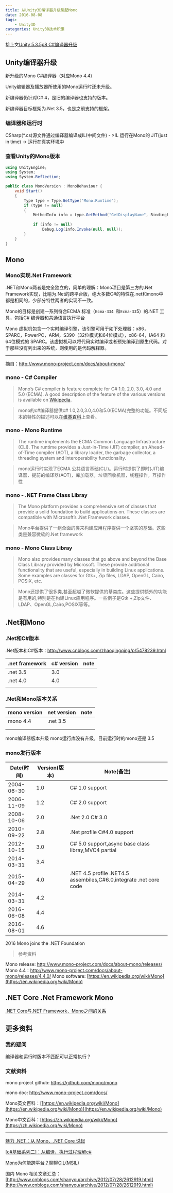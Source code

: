 ```yaml
---
title: 从Unity3D编译器升级聊起Mono
date: 2016-08-08
tags:
    - Unity3D
categories: Unity3D技术积累
---
```


接上文[Unity 5.3.5p8 C#编译器升级](http://www.cnblogs.com/zhaoqingqing/p/5745881.html)

## Unity编译器升级

新升级的Mono C#编译器（对应Mono 4.4）

Unity编辑器及播放器所使用的Mono运行时还未升级。

新编译器仍针对C# 4，是旧的编译器也支持的版本。

新编译器目标框架为.Net 3.5，也是之前支持的框架。
<!-- more -->

### 编译器和运行时

CSharp(*.cs)源文件通过编译器编译成IL(中间文件) - >IL 运行在Mono的 JIT(just in time) -> 运行在真实环境中

### 查看Unity的Mono版本

```csharp
using UnityEngine;
using System;
using System.Reflection;

public class MonoVersion : MonoBehaviour {
	void Start()
	{
		Type type = Type.GetType("Mono.Runtime");
		if (type != null)
		{
			MethodInfo info = type.GetMethod("GetDisplayName", BindingFlags.NonPublic | BindingFlags.Static);
			
			if (info != null)
				Debug.Log(info.Invoke(null, null));
		}
	}
}
```

## Mono

### Mono实现.Net Framework

.NET和Mono两者是完全独立的，简单的理解：Mono项目是第三方的.Net Framework实现，比喻为.Net的跨平台版，绝大多数C#的特性在.net和mono中都是相同的，少部分特性两者的实现不一致。

Mono的目标是创建一系列符合ECMA 标准（`Ecma-334 `和`Ecma-33`5）的.NET 工具，包括C# 编译器和共通语言执行平台

Mono 虚拟机包含一个实时编译引擎，该引擎可用于如下处理器：x86，SPARC，PowerPC，ARM，S390（32位模式和64位模式），x86-64，IA64 和64位模式的 SPARC。该虚拟机可以将代码实时编译或者预先编译到原生代码。对于那些没有列出来的系统，则使用的是代码解释器。

------

摘自：http://www.mono-project.com/docs/about-mono/

### mono - C# Compiler

> Mono’s C# compiler is feature complete for C# 1.0, 2.0, 3.0, 4.0 and 5.0 (ECMA). A good description of the feature of the various versions is available on [Wikipedia](http://en.wikipedia.org/wiki/C_Sharp_%28programming_language%29#Versions).
>

> mono的c#编译器提供c# 1.0,2.0,3.0,4.0和5.0(ECMA)完整的功能。不同版本的特性的描述可以在[维基百科](http://en.wikipedia.org/wiki/C_Sharp_%28programming_language%29#Versions)上查看。



### mono - Mono Runtime

>The runtime implements the ECMA Common Language Infrastructure (CLI). The runtime provides a Just-in-Time (JIT) compiler, an Ahead-of-Time compiler (AOT), a library loader, the garbage collector, a threading system and interoperability functionality.

>mono运行时实现了ECMA 公共语言基础(CLI)。运行时提供了即时(JIT)编译器，提前的编译器(AOT)，库加载器，垃圾回收机器，线程操作，互操作性
>



### mono - .NET Frame Class Libray

>The Mono platform provides a comprehensive set of classes that provide a solid foundation to build applications on. These classes are compatible with Microsoft’s .Net Framework classes.

> Mono平台提供了一组全面的类来构建应用程序提供一个坚实的基础。这些类是兼容微软的.Net framework



### mono - Mono Class Libray

>Mono also provides many classes that go above and beyond the Base Class Library provided by Microsoft. These provide additional functionality that are useful, especially in building Linux applications. Some examples are classes for Gtk+, Zip files, LDAP, OpenGL, Cairo, POSIX, etc.

> Mono还提供了很多类,甚至超越了微软提供的基类库。这些提供额外的功能是有用的,特别是在构建Linux应用程序。一些例子是Gtk +,Zip文件、LDAP、OpenGL,Cairo,POSIX等等。



## .Net和Mono

### .Net和C#版本
.Net版本和C#版本：http://www.cnblogs.com/zhaoqingqing/p/5478239.html



| .net framework | c# version | note |
| -------------- | ---------- | ---- |
| .net 3.5       | 3.0        |      |
| .net 4.0       | 4.0        |      |
|                |            |      |
### .Net和Mono版本关系
| mono version | net version | note |
| ------------ | ----------- | ---- |
| mono 4.4     | .net 3.5    |      |
|              |             |      |
|              |             |      |
mono编译器版本升级 mono运行库没有升级，目前运行时的mono还是 3.5

### mono发行版本

| Date(时间)   | Version(版本) | Note(备注)                                 |
| ---------- | ----------- | ---------------------------------------- |
| 2004-06-30 | 1.0         | C# 1.0 support                           |
| 2006-11-09 | 1.2         | C# 2.0 support                           |
| 2008-10-06 | 2.0         | .Net 2.0 C# 3.0                          |
| 2010-09-22 | 2.8         | .Net profile C#4.0 support               |
| 2012-10-15 | 3.0         | C# 5.0 support,async base class libray,MVC4 partial |
| 2014-03-31 | 3.4         |                                          |
| 2015-04-29 | 4.0         | .NET 4.5 profile .NET4.5 assembiles,C#6.0,integrate .net core code |
| 2014-03-31 | 4.2         |                                          |
| 2016-06-08 | 4.4         |                                          |
| 2016-08-01 | 4.6         |                                          |

2016 Mono joins the .NET Foundation

> 参考资料

Mono release: http://www.mono-project.com/docs/about-mono/releases/
Mono 4.4：http://www.mono-project.com/docs/about-mono/releases/4.4.0/
Mono software: [https://en.wikipedia.org/wiki/Mono](https://en.wikipedia.org/wiki/Mono)



## .NET Core .Net Framework Mono

[.NET Core与.NET Framework、Mono之间的关系](http://www.cnblogs.com/shanyou/p/4295163.html)

## 更多资料

### 我的疑问

  编译器和运行时版本不匹配可以正常执行？

### 文献资料

mono project github: https://github.com/mono/mono

mono doc: http://www.mono-project.com/docs/

Mono英文百科：[[https://en.wikipedia.org/wiki/Mono](https://en.wikipedia.org/wiki/Mono)](https://en.wikipedia.org/wiki/Mono)

Mono中文百科：[https://zh.wikipedia.org/wiki/Mono](https://zh.wikipedia.org/wiki/Mono)

------

[魅力 .NET：从 Mono、.NET Core 说起](http://kb.cnblogs.com/page/514268/)

[[c#基础系列二\]：从编译，执行过程理解c#](http://www.cnblogs.com/yeanzhi/archive/2013/02/24/2924687.html)

[Mono为何能跨平台？聊聊CIL(MSIL)](http://www.cnblogs.com/murongxiaopifu/p/4211964.html)

国内 Mono 相关文章汇总：[http://www.cnblogs.com/shanyou/archive/2012/07/28/2612919.html](http://www.cnblogs.com/shanyou/archive/2012/07/28/2612919.html)





